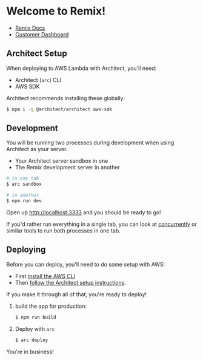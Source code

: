 # Welcome to Remix!

- [Remix Docs](https://docs.remix.run)
- [Customer Dashboard](https://remix.run/dashboard)

## Architect Setup

When deploying to AWS Lambda with Architect, you'll need:

- Architect (`arc`) CLI
- AWS SDK

Architect recommends installing these globally:

```sh
$ npm i -g @architect/architect aws-sdk
```

## Development

You will be running two processes during development when using Architect as your server.

- Your Architect server sandbox in one
- The Remix development server in another

```sh
# in one tab
$ arc sandbox

# in another
$ npm run dev
```

Open up [http://localhost:3333](http://localhost:3333) and you should be ready to go!

If you'd rather run everything in a single tab, you can look at [concurrently](https://npm.im/concurrently) or similar tools to run both processes in one tab.

## Deploying

Before you can deploy, you'll need to do some setup with AWS:

- First [install the AWS CLI](https://docs.aws.amazon.com/cli/latest/userguide/install-cliv2.html)
- Then [follow the Architect setup instructions](https://arc.codes/docs/en/guides/get-started/detailed-aws-setup).

If you make it through all of that, you're ready to deploy!

1. build the app for production:

   ```sh
   $ npm run build
   ```

2. Deploy with `arc`

   ```sh
   $ arc deploy
   ```

You're in business!
